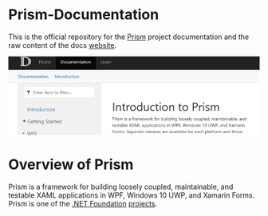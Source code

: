 # Prism-Documentation

This is the official repository for the [Prism](https://github.com/PrismLibrary/Prism) project documentation and the raw content of the docs [website](http://prismlibrary.github.io/docs/).

[![prism-docs-home](images/docs-home.png)](http://prismlibrary.github.io/docs/)

# Overview of Prism

Prism is a framework for building loosely coupled, maintainable, and testable XAML applications in WPF, Windows 10 UWP, and Xamarin Forms.
Prism is one of the [.NET Foundation](http://www.dotnetfoundation.org/) [projects](http://brianlagunas.com/prism-joins-the-net-foundation/).

